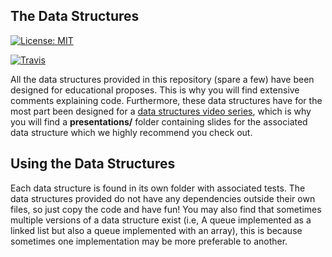 ## The Data Structures

[![License: MIT](https://img.shields.io/badge/License-MIT-yellow.svg)](https://opensource.org/licenses/MIT)

[![Travis](https://img.shields.io/travis/williamfiset/data-structures.svg)]()

All the data structures provided in this repository (spare a few) have been designed for educational proposes. This is why you will find extensive comments explaining code. Furthermore, these data structures have for the most part been designed for a [data structures video series](https://www.youtube.com/playlist?list=PLDV1Zeh2NRsB6SWUrDFW2RmDotAfPbeHu), which is why you will find a **presentations/** folder containing slides for the associated data structure which we highly recommend you check out.

## Using the Data Structures

Each data structure is found in its own folder with associated tests. The data structures provided do not have any dependencies outside their own files, so just copy the code and have fun! You may also find that sometimes multiple versions of a data structure exist (i.e, A queue implemented as a linked list but also a queue implemented with an array), this is because sometimes one implementation may be more preferable to another.

